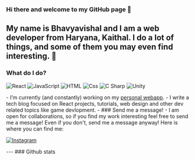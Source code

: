   ### Hi there and welcome to my GitHub page 👋

My name is Bhavyavishal and I am a web developer from Haryana, Kaithal. I do a lot of things, and some of them you may even find interesting. 🤞
---
### What do I do?
<p>
  <img alt="React" src="https://img.shields.io/badge/React-61DAFB?logo=react&logoColor=white&style=for-the-badge" />
 
  <img alt="JavaScript" src="https://img.shields.io/badge/JavaScript-F7DF1E?logo=javascript&logoColor=white&style=for-the-badge" />
  <img alt="HTML" src="https://img.shields.io/badge/HTML-E34F26?logo=html5&logoColor=white&style=for-the-badge" />
  <img alt="Css" src="https://img.shields.io/badge/CSS-1572B6?logo=css3&logoColor=white&style=for-the-badge" />
 
  <img alt="C Sharp" src="https://img.shields.io/badge/C%23-239120?logo=c-sharp&logoColor=white&style=for-the-badge" />
  <img alt="Unity" src="https://img.shields.io/badge/Unity-000000?logo=unity&logoColor=white&style=for-the-badge" />
</p>
- I’m currently (and constantly) working on my <a href="https://Conect.github.io/">personal webapp</a>. 
- I write a tech blog focused on React projects, tutorials, web design and other dev related topics like game devlopment. 
- 
### Send me a message!
- I am open for collaborations, so if you find my work interesting feel free to send me a message! Even if you don't, send me a message anyway! Here is where you can find me:
<p>
  <a href=" https://www.instagram.com/bhavya_x.o/">
    <img href=" https://www.instagram.com/bhavya_x.o/" alt="Instagram" src="https://img.shields.io/badge/Instagram-E4405F?logo=instagram&logoColor=white&style=for-the-badge" />
  </a>
   
</p>
---
### Github stats
 
 
